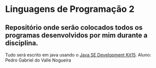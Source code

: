 # Linguagens de Programação 2
## Repositório onde serão colocados todos os programas desenvolvidos por mim durante a disciplina.
Tudo será escrito em java usando o [Java SE Development Kit15](https://www.oracle.com/java/technologies/javase-jdk15-downloads.html).
Aluno: Pedro Gabriel do Valle Nogueira
